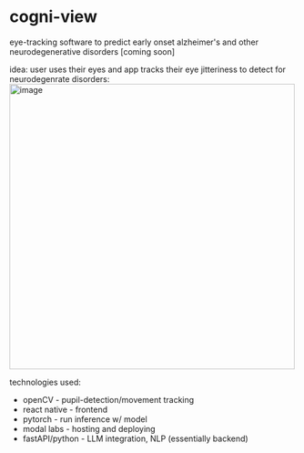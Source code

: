 # cogni-view
eye-tracking software to predict early onset alzheimer's and other neurodegenerative disorders
[coming soon] 

idea:
user uses their eyes and app tracks their eye jitteriness to detect for neurodegenrate disorders:
<img width="501" alt="image" src="https://github.com/daphneyt04/cogni-view/assets/126636203/d6c53fa1-7023-4cbc-81e6-0bafb65f6a86">

technologies used:
- openCV - pupil-detection/movement tracking
- react native - frontend
- pytorch - run inference w/ model
- modal labs - hosting and deploying
- fastAPI/python - LLM integration, NLP (essentially backend)


